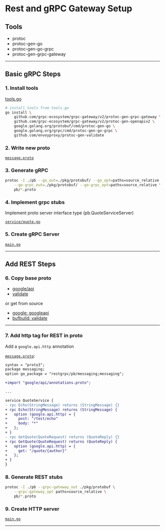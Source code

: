 # Rest and gRPC Gateway Setup

## Tools

- protoc
- protoc-gen-go
- protoc-gen-go-grpc
- protoc-gen-grpc-gateway

---

## Basic gRPC Steps

### 1. Install tools

[tools.go](/tools/tools.go)

```sh
# install tools from tools.go
go install \
    github.com/grpc-ecosystem/grpc-gateway/v2/protoc-gen-grpc-gateway \
    github.com/grpc-ecosystem/grpc-gateway/v2/protoc-gen-openapiv2 \
    google.golang.org/protobuf/cmd/protoc-gen-go \
    google.golang.org/grpc/cmd/protoc-gen-go-grpc \
    github.com/envoyproxy/protoc-gen-validate
```

### 2. Write new proto

[`message.proto`](/pb/message.proto)

### 3. Generate gRPC

```sh
protoc -I ./pb --go_out=./pkg/protobuf/ --go_opt=paths=source_relative \
	--go-grpc_out=./pkg/protobuf/ --go-grpc_opt=paths=source_relative \
	pb/*.proto
```

### 4. Implement grpc stubs

Implement proto server interface type (pb.QuoteServiceServer)

[`service/quote.go`](/pkg/service/quote.go)

### 5. Create gRPC Server

[`main.go`](/main.go#L75-L94)

---

## Add REST Steps

### 6. Copy base proto

- [google/api](/pb/google/api)
- [validate](/pb/validate/validate.proto)

or get from source

- [google: googleapi](https://github.com/googleapis/googleapis/tree/master/google/api)
- [bufbuild: validate](https://github.com/bufbuild/protoc-gen-validate/tree/main/validate)

---


### 7. Add http tag for REST in proto

Add a `google.api.http` annotation

[`message.proto`](/pb/message.proto#L21-L31):

```diff
syntax = "proto3";
package messaging;
option go_package = "restgrpc/pb/messaging;messaging";

+import "google/api/annotations.proto";

...

service QuoteService {
- rpc Echo(StringMessage) returns (StringMessage) {}
+ rpc Echo(StringMessage) returns (StringMessage) {
+   option (google.api.http) = {
+     post: "/test/echo"
+     body: "*"
+   };
+ }
- rpc GetQuote(QuoteRequest) returns (QuoteReply) {}
+ rpc GetQuote(QuoteRequest) returns (QuoteReply) {
+   option (google.api.http) = {
+     get: "/quote/{author}"
+   };
+ }
}
```

### 8. Generate REST stubs

```sh
protoc -I ./pb --grpc-gateway_out ./pkg/protobuf \
    --grpc-gateway_opt paths=source_relative \
    pb/*.proto
```

### 9. Create HTTP server

[`main.go`](/main.go#L49-L73)

---
